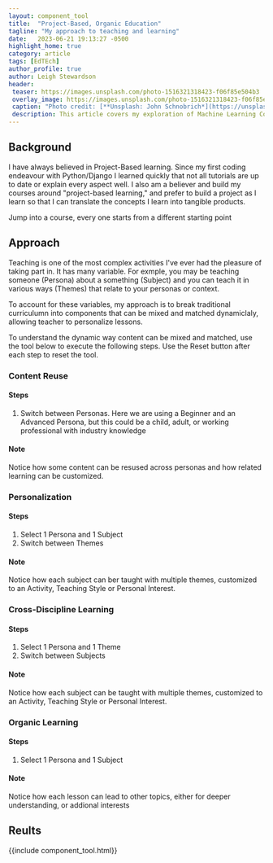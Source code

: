 ```yaml
---
layout: component_tool
title:  "Project-Based, Organic Education"
tagline: "My approach to teaching and learning"
date:   2023-06-21 19:13:27 -0500
highlight_home: true
category: article
tags: [EdTEch]
author_profile: true
author: Leigh Stewardson
header:
 teaser: https://images.unsplash.com/photo-1516321318423-f06f85e504b3
 overlay_image: https://images.unsplash.com/photo-1516321318423-f06f85e504b3
 caption: "Photo credit: [**Unsplash: John Schnobrich*](https://unsplash.com/@johnschno)"
 description: This article covers my exploration of Machine Learning Course.
---
```


## Background
I have always believed in Project-Based learning. Since my first coding endeavour with Python/Django I learned quickly that not all tutorials are up to date or explain every aspect well. I also am a believer and build my courses around "project-based learning," and prefer to build a project as I learn so that I can translate the concepts I learn into tangible products.

Jump into a course, every one starts from a different starting point

## Approach
Teaching is one of the most complex activities I've ever had the pleasure of taking part in. It has many variable. For exmple, you may be teaching someone (Persona) about a something (Subject) and you can teach it in various ways (Themes) that relate to your personas or context. 

To account for these variables, my approach is to break traditional curriculumn into components that can be mixed and matched dynamiclaly, allowing teacher to personalize lessons. 

To understand the dynamic way content can be mixed and matched, use the tool below to execute the following steps. Use the Reset button after each step to reset the tool.

### Content Reuse
#### Steps
1. Switch between Personas. Here we are using a Beginner and an Advanced Persona, but this could be a child, adult, or working professional with industry knowledge

#### Note
Notice how some content can be resused across personas and how related learning can be customized.

### Personalization
#### Steps
1. Select 1 Persona and 1 Subject
2. Switch between Themes

#### Note
Notice how each subject can ber taught with multiple themes, customized to an Activity, Teaching Style or Personal Interest.

### Cross-Discipline Learning
#### Steps
1. Select 1 Persona and 1 Theme
2. Switch between Subjects

#### Note
Notice how each subject can be taught with multiple themes, customized to an Activity, Teaching Style or Personal Interest.

### Organic Learning
#### Steps
1. Select 1 Persona and 1 Subject

#### Note
Notice how each lesson can lead to other topics, either for deeper understanding, or addional interests

## Reults
{{include component_tool.html}}
